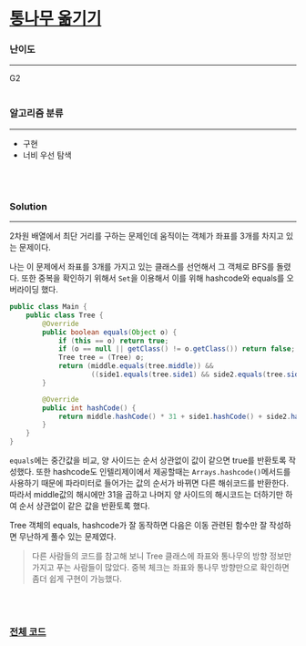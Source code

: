 # [통나무 옮기기](https://www.acmicpc.net/problem/1938)

### 난이도

***
G2
<br><br>

### 알고리즘 분류

***

* 구현
* 너비 우선 탐색

<br><br>

### Solution

***

2차원 배열에서 최단 거리를 구하는 문제인데 움직이는 객체가 좌표를 3개를 차지고 있는 문제이다.

나는 이 문제에서 좌표를 3개를 가지고 있는 클래스를 선언해서 그 객체로 BFS를 돌렸다. 또한 중복을 확인하기 위해서 `Set`을 이용해서 이를 위해 hashcode와 equals를 오버라이딩 했다.

```java
public class Main {
    public class Tree {
        @Override
        public boolean equals(Object o) {
            if (this == o) return true;
            if (o == null || getClass() != o.getClass()) return false;
            Tree tree = (Tree) o;
            return (middle.equals(tree.middle)) &&
                    ((side1.equals(tree.side1) && side2.equals(tree.side2)) || (side1.equals(tree.side2) && side2.equals(tree.side1)));
        }

        @Override
        public int hashCode() {
            return middle.hashCode() * 31 + side1.hashCode() + side2.hashCode();
        }
    }
}
```

`equals`에는 중간값을 비교, 양 사이드는 순서 상관없이 값이 같으면 true를 반환토록 작성했다. 또한 hashcode도 인텔리제이에서 제공할때는 `Arrays.hashcode()`메서드를 사용하기 때문에
파라미터로 들어가는 값의 순서가 바뀌면 다른 해쉬코드를 반환한다. 따라서 middle값의 해시에만 31을 곱하고 나머지 양 사이드의 해시코드는 더하기만 하여 순서 상관없이 같은 값을 반환토록 했다.

Tree 객체의 equals, hashcode가 잘 동작하면 다음은 이동 관련된 함수만 잘 작성하면 무난하게 풀수 있는 문제였다.

> 다른 사람들의 코드를 참고해 보니 Tree 클래스에 좌표와 통나무의 방향 정보만 가지고 푸는 사람들이 많았다. 중복 체크는 좌표와 통나무 방향만으로 확인하면 좀더 쉽게 구현이 가능했다.



<br><br>

### [전체 코드](https://github.com/Jungmin-Seo0527/CodingTest/blob/main/src/dfs_bfs/BOJ1938_통나무_옮기기.java)

